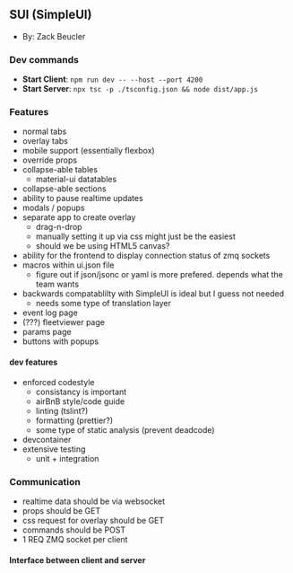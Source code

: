## SUI (SimpleUI)
- By: Zack Beucler


### Dev commands
- **Start Client**: `npm run dev -- --host --port 4200`
- **Start Server**: `npx tsc -p ./tsconfig.json && node dist/app.js`


### Features
- normal tabs
- overlay tabs
- mobile support (essentially flexbox)
- override props
- collapse-able tables
    - material-ui datatables
- collapse-able sections
- ability to pause realtime updates
- modals / popups
- separate app to create overlay
    - drag-n-drop
    - manually setting it up via css might just be the easiest
    - should we be using HTML5 canvas?
- ability for the frontend to display connection status of zmq sockets
- macros within ui.json file
    - figure out if json/jsonc or yaml is more prefered. depends what the team wants
- backwards compatablilty with SimpleUI is ideal but I guess not needed
    - needs some type of translation layer
- event log page
- (???) fleetviewer page
- params page
- buttons with popups

#### dev features
- enforced codestyle
    - consistancy is important
    - airBnB style/code guide
    - linting (tslint?)
    - formatting (prettier?)
    - some type of static analysis (prevent deadcode)
- devcontainer
- extensive testing
    - unit + integration

### Communication
- realtime data should be via websocket
- props should be GET
- css request for overlay should be GET
- commands should be POST
- 1 REQ ZMQ socket per client

#### Interface between client and server

